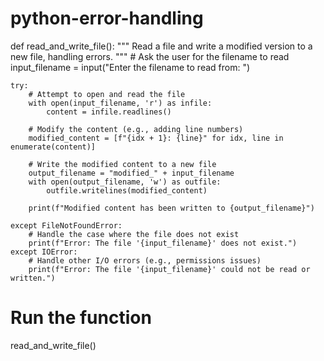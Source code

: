 # python-error-handling
def read_and_write_file():
    """
    Read a file and write a modified version to a new file, handling errors.
    """
    # Ask the user for the filename to read
    input_filename = input("Enter the filename to read from: ")

    try:
        # Attempt to open and read the file
        with open(input_filename, 'r') as infile:
            content = infile.readlines()

        # Modify the content (e.g., adding line numbers)
        modified_content = [f"{idx + 1}: {line}" for idx, line in enumerate(content)]

        # Write the modified content to a new file
        output_filename = "modified_" + input_filename
        with open(output_filename, 'w') as outfile:
            outfile.writelines(modified_content)

        print(f"Modified content has been written to {output_filename}")

    except FileNotFoundError:
        # Handle the case where the file does not exist
        print(f"Error: The file '{input_filename}' does not exist.")
    except IOError:
        # Handle other I/O errors (e.g., permissions issues)
        print(f"Error: The file '{input_filename}' could not be read or written.")

# Run the function
read_and_write_file()
